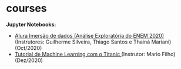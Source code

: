 # courses


**Jupyter Notebooks:**
* [Alura Imersão de dados (Análise Exploratória do ENEM 2020)](https://bit.ly/2IPCAh6) (Instrutores: Guilherme Silveira, Thiago Santos e Thainá Mariani) (Oct/2020)
* [Tutorial de Machine Learning com o Titanic ](https://github.com/sergiodealencar/courses/blob/main/tutorial_titanic_mario_filho.ipynb) (Instrutor: Mario Filho) (Dez/2020)
